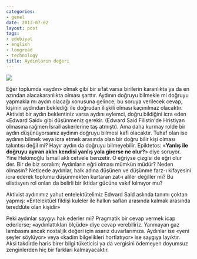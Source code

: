 ```yaml
---
categories:
- genel
date: 2013-07-02
layout: post
tags:
- edebiyat
- english
- longread
- technology
title: Aydınların değeri
---
```


[![](/images/582134_218573914910480_404151736_n.jpg)](https://fbcdn-sphotos-e-a.akamaihd.net/hphotos-ak-ash3/p480x480/582134_218573914910480_404151736_n.jpg)

Eğer toplumda «aydın» olmak gibi bir sıfat varsa birilerin karanlıkta ya da en azından alacakaranlıkta olması şarttır. Aydının doğruyu bilmekle mi doğruyu yapmakla mı aydın olacağı konusuna gelince; bu soruya verilecek cevap, kişinin aydından beklediği ile doğrudan ilişkili olması kaçınılmaz olacaktır. Aktivist bir aydın beklentiniz varsa aydını eylemci, doğru bildiğini icra eden «Edward Said» gibi düşünmeniz gerekir. (Edward Said Filistin'de Hristiyan olmasına rağmen İsrail askerlerine taş atmıştı). Ama daha kurmay rolde bir aydın düşünüyorsanız aydının doğruyu bilmesi kafi olacaktır. Tuhaf olan ise aydının bilmek veya icra etmek arasında olan bir doğru bilir kişi olması takıntısı değil mi? Hayır aydın da doğruyu bilmeyebilir. Epiktetos: «**Yanlış ile doğruyu ayıran aklın kendisi yanlış yola girerse ne olur?**» diye soruyor. Yine Hekimoğlu İsmail aklı cetvele benzetir. O eğriyse çizgisi de eğri olur der. Bir de biz soralım; Aydınların eğri olması mümkün müdür? Neden olmasın? Neticede aydınlar, halk adına düşünen ve düşünme farz-ı kifayesini icra ederek toplumu düşünmekten kurtaran zat-ı aliler değiller mi? Bu elistisyen rol onları da belirli bir iktidar gücüne vakıf kılmıyor mu?

Aktivist aydınımız yahut entelektütelimiz Edward Said aslında tanımı çoktan yapmış: «Entelektüel fildişi kuleler ile halkın safları arasında kalmak arasında tereddüte olan kişidir» 

  

Peki aydınlar saygıyı hak ederler mi? Pragmatik bir cevap vermek icap ederlerse; «aydınlattıkları ölçüde» diye cevap verebiliriz. Yanmayan gaz lambasını ancak nostaljik değeri için asarız duvarlarımıza. Aydınlar ise «yeni şeyler söylüyor» veya «kadim bilgelikleri hortlatıyor» ise saygıya layıktır. Aksi takdirde haris birer bilgi tüketicisi ya da vergisini ödemeyen doyumsuz zenginlerden hiç bir farkları kalmayacaktır.

